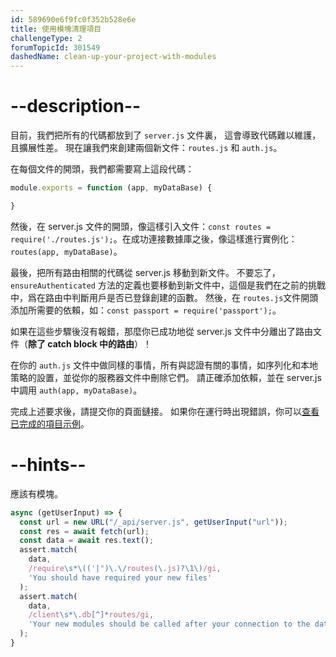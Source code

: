 ```yaml
---
id: 589690e6f9fc0f352b528e6e
title: 使用模塊清理項目
challengeType: 2
forumTopicId: 301549
dashedName: clean-up-your-project-with-modules
---
```


# --description--

目前，我們把所有的代碼都放到了 `server.js` 文件裏， 這會導致代碼難以維護，且擴展性差。 現在讓我們來創建兩個新文件：`routes.js` 和 `auth.js`。

在每個文件的開頭，我們都需要寫上這段代碼：

```js
module.exports = function (app, myDataBase) {

}
```

然後，在 server.js 文件的開頭，像這樣引入文件：`const routes = require('./routes.js');`。在成功連接數據庫之後，像這樣進行實例化：`routes(app, myDataBase)`。

最後，把所有路由相關的代碼從 server.js 移動到新文件。 不要忘了，`ensureAuthenticated` 方法的定義也要移動到新文件中，這個是我們在之前的挑戰中，爲在路由中判斷用戶是否已登錄創建的函數。 然後，在 `routes.js`文件開頭添加所需要的依賴，如：`const passport = require('passport');`。

如果在這些步驟後沒有報錯，那麼你已成功地從 server.js 文件中分離出了路由文件（**除了 catch block 中的路由**）！

在你的 `auth.js` 文件中做同樣的事情，所有與認證有關的事情，如序列化和本地策略的設置，並從你的服務器文件中刪除它們。 請正確添加依賴，並在 server.js 中調用 `auth(app, myDataBase)`。

完成上述要求後，請提交你的頁面鏈接。 如果你在運行時出現錯誤，你可以<a href="https://forum.freecodecamp.org/t/advanced-node-and-express/567135#clean-up-your-project-with-modules-2" target="_blank" rel="noopener noreferrer nofollow">查看已完成的項目示例</a>。

# --hints--

應該有模塊。

```js
async (getUserInput) => {
  const url = new URL("/_api/server.js", getUserInput("url"));
  const res = await fetch(url);
  const data = await res.text();
  assert.match(
    data,
    /require\s*\(('|")\.\/routes(\.js)?\1\)/gi,
    'You should have required your new files'
  );
  assert.match(
    data,
    /client\s*\.db[^]*routes/gi,
    'Your new modules should be called after your connection to the database'
  );
}
```

